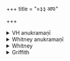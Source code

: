 +++
title = "०३३ आपः"

+++

<details><summary>VH anukramaṇī</summary>

आपः।  
१-४ शन्तातिः।(चन्द्रमाः) आपः(च)। त्रिष्टुप्।
</details>

<details><summary>Whitney anukramaṇī</summary>

[śaṁtāti.—cāndramasam āpyam uta. trāiṣṭubham.]
</details>



<details><summary>Whitney</summary>

### Comment
Found in Pāipp. i., and also in TS. (v. 6. 1), MS. (ii. 13. 1), and the Mantrapāṭha ⌊i. 2. 2-5⌋ (Winternitz in Denksch. d. Wiener Akad. xl. 44). ⌊See also MGS. i. 2. 11 and p. 158.⌋ Reckoned by Kāuś. to the apāṁ sūktāni 'hymns of the waters' (121. 1, and 7. 14, note), also to both the śānti gaņas (9. 1, 4); appears further, with several other hymns, in a rite for good-fortune (41. 14); and in the godāna ceremony to accompany bathing after the shaving (54. 5), also in the feet-washing of a guest (90. 9), against the portent of the appearance of water in a waterless place (121. 1), and against that of the causeless breaking of water-jars etc. (136. 8). And the comm. quotes it as employed by Pariśiṣṭa v. 2 in the puṣpābhiṣeka rite.


### Translations
Translated: Weber, iv. 428; Winternitz, Hochzeitsrituell, Wiener Denkschr. xl. 44; Griffith, i. 37.
</details>

<details><summary>Griffith</summary>

To the Waters, for health and happiness
</details>

